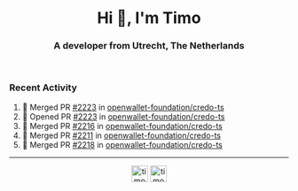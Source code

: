 <h1 align="center">Hi 👋, I'm Timo</h1>
<h3 align="center">A developer from Utrecht, The Netherlands</h3>
<br/>
<!-- https://github.com/rahuldkjain/github-profile-readme-generator --!>

<!--  <p align="left"><img src="https://github-readme-stats.vercel.app/api?username=timoglastra&show_icons=true&count_private=true&" alt="timoglastra" /></p> --!>

<!--
Github language stats
<p align="left"><img src="https://github-readme-stats.vercel.app/api/top-langs/?username=timoglastra&layout=compact" alt="timoglastra" /><p>
-->

<!-- Codestats language stats -->
<!-- <p align="left"><img src="https://codestats-readme.vercel.app/api/top-langs/?username=timoglastra&layout=compact&language_count=12" alt="timoglastra" /><p>    --!>
  
<h3>Recent Activity</h3>

<!--START_SECTION:activity-->
1. 🎉 Merged PR [#2223](https://github.com/openwallet-foundation/credo-ts/pull/2223) in [openwallet-foundation/credo-ts](https://github.com/openwallet-foundation/credo-ts)
2. 💪 Opened PR [#2223](https://github.com/openwallet-foundation/credo-ts/pull/2223) in [openwallet-foundation/credo-ts](https://github.com/openwallet-foundation/credo-ts)
3. 🎉 Merged PR [#2216](https://github.com/openwallet-foundation/credo-ts/pull/2216) in [openwallet-foundation/credo-ts](https://github.com/openwallet-foundation/credo-ts)
4. 🎉 Merged PR [#2211](https://github.com/openwallet-foundation/credo-ts/pull/2211) in [openwallet-foundation/credo-ts](https://github.com/openwallet-foundation/credo-ts)
5. 🎉 Merged PR [#2218](https://github.com/openwallet-foundation/credo-ts/pull/2218) in [openwallet-foundation/credo-ts](https://github.com/openwallet-foundation/credo-ts)
<!--END_SECTION:activity-->

---

<p align="center">
<a href="https://twitter.com/timoglastra" target="blank"><img align="center" src="https://cdn.jsdelivr.net/npm/simple-icons@3.0.1/icons/twitter.svg" alt="timoglastra" height="30" width="30" /></a>
<a href="https://linkedin.com/in/timoglastra" target="blank"><img align="center" src="https://cdn.jsdelivr.net/npm/simple-icons@3.0.1/icons/linkedin.svg" alt="timoglastra" height="30" width="30" /></a>
</p>



